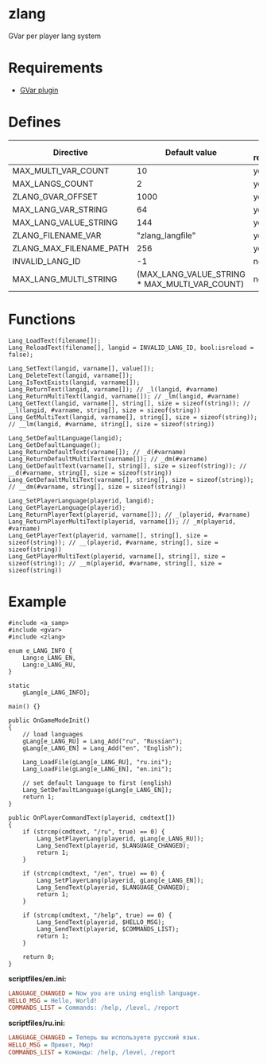 # zlang
GVar per player lang system

# Requirements
- [GVar plugin](https://github.com/samp-incognito/samp-gvar-plugin)

# Defines
Directive | Default value | Can be redefined
----------|---------------|------------
MAX_MULTI_VAR_COUNT | 10 | yes
MAX_LANGS_COUNT | 2 | yes
ZLANG_GVAR_OFFSET | 1000 | yes
MAX_LANG_VAR_STRING | 64 | yes
MAX_LANG_VALUE_STRING | 144 | yes
ZLANG_FILENAME_VAR | "zlang_langfile" | yes
ZLANG_MAX_FILENAME_PATH | 256 | yes
INVALID_LANG_ID | -1 | no
MAX_LANG_MULTI_STRING | (MAX_LANG_VALUE_STRING * MAX_MULTI_VAR_COUNT) | no

# Functions
```Pawn
Lang_LoadText(filename[]);
Lang_ReloadText(filename[], langid = INVALID_LANG_ID, bool:isreload = false);

Lang_SetText(langid, varname[], value[]);
Lang_DeleteText(langid, varname[]);
Lang_IsTextExists(langid, varname[]);
Lang_ReturnText(langid, varname[]); // _l(langid, #varname)
Lang_ReturnMultiText(langid, varname[]); // _lm(langid, #varname)
Lang_GetText(langid, varname[], string[], size = sizeof(string)); // __l(langid, #varname, string[], size = sizeof(string))
Lang_GetMultiText(langid, varname[], string[], size = sizeof(string)); // __lm(langid, #varname, string[], size = sizeof(string))

Lang_SetDefaultLanguage(langid);
Lang_GetDefaultLanguage();
Lang_ReturnDefaultText(varname[]); // _d(#varname)
Lang_ReturnDefaultMultiText(varname[]); // _dm(#varname)
Lang_GetDefaultText(varname[], string[], size = sizeof(string)); // __d(#varname, string[], size = sizeof(string))
Lang_GetDefaultMultiText(varname[], string[], size = sizeof(string)); // __dm(#varname, string[], size = sizeof(string))

Lang_SetPlayerLanguage(playerid, langid);
Lang_GetPlayerLanguage(playerid);
Lang_ReturnPlayerText(playerid, varname[]); // _(playerid, #varname)
Lang_ReturnPlayerMultiText(playerid, varname[]); // _m(playerid, #varname)
Lang_GetPlayerText(playerid, varname[], string[], size = sizeof(string)); // __(playerid, #varname, string[], size = sizeof(string))
Lang_GetPlayerMultiText(playerid, varname[], string[], size = sizeof(string)); // __m(playerid, #varname, string[], size = sizeof(string))
```

# Example
```Pawn
#include <a_samp>
#include <gvar>
#include <zlang>

enum e_LANG_INFO {
	Lang:e_LANG_EN,
	Lang:e_LANG_RU,
}

static
	gLang[e_LANG_INFO];

main() {}

public OnGameModeInit()
{
	// load languages
	gLang[e_LANG_RU] = Lang_Add("ru", "Russian");
	gLang[e_LANG_EN] = Lang_Add("en", "English");

	Lang_LoadFile(gLang[e_LANG_RU], "ru.ini");
	Lang_LoadFile(gLang[e_LANG_EN], "en.ini");

	// set default language to first (english)
	Lang_SetDefaultLanguage(gLang[e_LANG_EN]);
	return 1;
}

public OnPlayerCommandText(playerid, cmdtext[])
{
	if (strcmp(cmdtext, "/ru", true) == 0) {
		Lang_SetPlayerLang(playerid, gLang[e_LANG_RU]);
		Lang_SendText(playerid, $LANGUAGE_CHANGED);
		return 1;
	}

	if (strcmp(cmdtext, "/en", true) == 0) {
		Lang_SetPlayerLang(playerid, gLang[e_LANG_EN]);
		Lang_SendText(playerid, $LANGUAGE_CHANGED);
		return 1;
	}

	if (strcmp(cmdtext, "/help", true) == 0) {
		Lang_SendText(playerid, $HELLO_MSG);
		Lang_SendText(playerid, $COMMANDS_LIST);
		return 1;
	}

	return 0;
}
```

**scriptfiles/en.ini:**
```ini
LANGUAGE_CHANGED = Now you are using english language.
HELLO_MSG = Hello, World!
COMMANDS_LIST = Commands: /help, /level, /report
```

**scriptfiles/ru.ini:**
```ini
LANGUAGE_CHANGED = Теперь вы используете русский язык.
HELLO_MSG = Привет, Мир!
COMMANDS_LIST = Команды: /help, /level, /report
```
